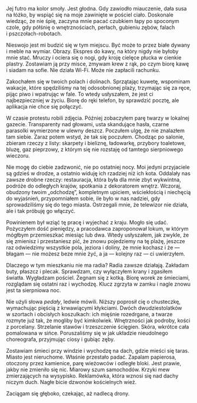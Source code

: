 Jej futro ma kolor smoły. Jest głodna. Gdy zawiodło miauczenie, dała susa na łóżko, by wspiąć się na moje zawinięte w pościel ciało. Doskonale wiedząc, że nie śpię, zaczyna mnie pacać czubkiem łapy po spoconym czole, gdy półśnię o wnętrznościach, perłach, gubieniu zębów, falach i pszczołach-robotach.

Nieswojo jest mi budzić się w tym miejscu. Być może to przez białe dywany i meble na wymiar. Obrazy. Ekspres do kawy, na który nigdy nie byłoby mnie stać. Mruczy i ociera się o nogi, gdy kroję cielęce płucka w cienkie plastry. Zostawiam ją przy misce, zmywam krew z rąk, po czym biorę kawę i siadam na sofie. Nie działa Wi-Fi. Może nie zapłacili rachunku.

Zakochałem się w twoich polach i dolinach. Sprzątając kuwetę, wspominam wakacje, które spędziliśmy na tej odosobnionej plaży, trzymając się za ręce, pijąc piwo i wpatrując w fale. To wtedy usłyszałem, że jest ci najbezpieczniej w życiu. Biorę do ręki telefon, by sprawdzić pocztę, ale aplikacja nie chce się połączyć.

W czasie protestu robili zdjęcia. Później zobaczyłem parę twarzy w lokalnej gazecie. Transparenty nad głowami, usta skandujące hasła, czarne parasolki wymierzone w ulewny deszcz. Poczułem ulgę, że nie znalazłem tam siebie. Zaraz potem wstyd, że tak się poczułem. Chodząc po salonie, zbieram rzeczy z listy: skarpety i bieliznę, ładowarkę, przybory toaletowe, bluzę, gaz pieprzowy, z którym się nie rozstaję od tamtego sierpniowego wieczoru.

Nie mogę do ciebie zadzwonić, nie po ostatniej nocy. Moi jedyni przyjaciele są gdzieś w drodze, a ostatnio widuję ich rzadziej niż ich kota. Oddalały nas zawsze drobne rzeczy: restauracja, która była dla mnie zbyt wykwintna, podróże do odległych krajów, spotkania z dekoratorem wnętrz. Wczoraj, obudzony twoim „odchodzę”, kompletnym upiciem, wściekłością i niechęcią do wyjaśnień, przypomniałem sobie, ile było w nas nadziei, gdy sprowadziliśmy się do tego miasta. Ostrzegali mnie, że telewizor nie działa, ale i tak próbuję go włączyć.

Powinienem był wziąć tę pracę i wyjechać z kraju. Mogło się udać. Pożyczyłem dość pieniędzy, a pracodawca zaproponował lokum, w którym mógłbym przemieszkać miesiąc lub dwa. Wtedy usłyszałem, jak zwykle, że się zmienisz i przestaniesz pić, że znowu pojedziemy na tę plażę, jeszcze raz odwiedzimy wszystkie pola, jeziora i doliny, że mnie kochasz i że — błagam — nie możesz beze mnie żyć, a ja — kolejny raz — ci uwierzyłem.

Dlaczego w tym mieszkaniu nie ma radia? Radia zawsze działają. Zakładam buty, płaszcz i plecak. Sprawdzam, czy wyłączyłem krany i zgasiłem światła. Wygładzam pościel. Żegnam się z kotką. Biorę worek ze śmieciami, rozglądam się ostatni raz i wychodzę. Klucz zgrzyta w zamku i nagle znowu jest ta sierpniowa noc.

Nie użyli słowa _pedały_, ledwie mówili. Niższy poprosił cię o chusteczkę, wymachując pięścią z krwawiącymi kłykciami. Dwóch dwudziestolatków w szortach i obcisłych koszulkach: ich mięśnie rozedrgane, a twarze rozmyte już tak, że mogliby być kimkolwiek. Wnętrzności jak podroby, kości z porcelany. Strzelanie stawów i trzeszczenie ścięgien. Skóra, wkrótce cała pomalowana w sińce. Poruszaliśmy się w jak układzie nieudolnego choreografa, przyjmując ciosy i gubiąc zęby.

Zostawiam śmieci przy windzie i wychodzę na dach, gdzie mieści się taras. Miasto jest nieruchome. Właśnie przestało padać. Zapalam papierosa, otoczony przez kamienice, parę wieżowców i odległe bloki. Jest prawie, jakby nie zmieniło się nic. Miarowy szum samochodów. Krzyki mew zmierzających na wysypisko. Reklamówka, która wznosi się nad dachy niczym duch. Nagłe bicie dzwonów kościelnych wież.

Zaciągam się głęboko, czekając, aż nadlecą drony.